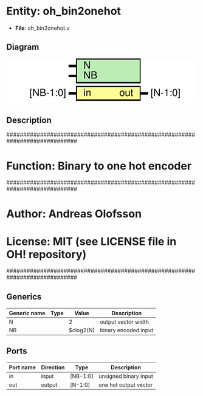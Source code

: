 # Entity: oh_bin2onehot

- **File**: oh_bin2onehot.v
## Diagram

![Diagram](oh_bin2onehot.svg "Diagram")
## Description

#############################################################################
# Function: Binary to one hot encoder                                       #
#############################################################################
# Author:   Andreas Olofsson                                                #
# License:  MIT (see LICENSE file in OH! repository)                        #
#############################################################################

## Generics

| Generic name | Type | Value     | Description            |
| ------------ | ---- | --------- | ---------------------- |
| N            |      | 2         |  output vector width   |
| NB           |      | $clog2(N) |  binary encoded input  |
## Ports

| Port name | Direction | Type     | Description           |
| --------- | --------- | -------- | --------------------- |
| in        | input     | [NB-1:0] | unsigned binary input |
| out       | output    | [N-1:0]  | one hot output vector |
